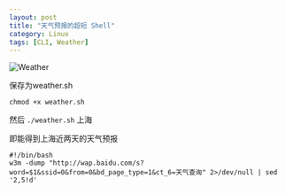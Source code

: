 ```yaml
---
layout: post
title: "天气预报的超短 Shell"
category: Linux
tags: [CLI, Weather]
---
```


![Weather](//cdn.09hd.com/images/2011/08/11.png "weather")

保存为weather.sh

    chmod +x weather.sh

<!-- more -->

然后 `./weather.sh` 上海

即能得到上海近两天的天气预报

    #!/bin/bash
    w3m -dump "http://wap.baidu.com/s?word=$1&ssid=0&from=0&bd_page_type=1&ct_6=天气查询" 2>/dev/null | sed '2,5!d'

